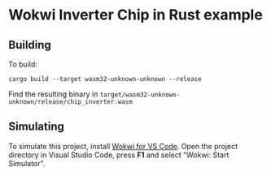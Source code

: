 # Wokwi Inverter Chip in Rust example

## Building

To build:

```
cargo build --target wasm32-unknown-unknown --release
```

Find the resulting binary in `target/wasm32-unknown-unknown/release/chip_inverter.wasm`

## Simulating

To simulate this project, install [Wokwi for VS Code](https://marketplace.visualstudio.com/items?itemName=wokwi.wokwi-vscode). Open the project directory in Visual Studio Code, press **F1** and select "Wokwi: Start Simulator".
